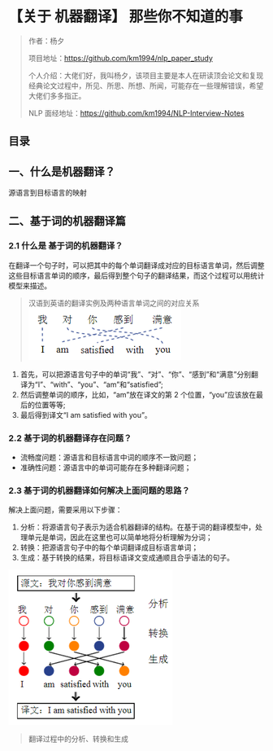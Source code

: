 # 【关于 机器翻译】 那些你不知道的事

> 作者：杨夕
> 
> 项目地址：https://github.com/km1994/nlp_paper_study
> 
> 个人介绍：大佬们好，我叫杨夕，该项目主要是本人在研读顶会论文和复现经典论文过程中，所见、所思、所想、所闻，可能存在一些理解错误，希望大佬们多多指正。
> 
> NLP 面经地址：https://github.com/km1994/NLP-Interview-Notes

## 目录


## 一、什么是机器翻译？

源语言到目标语言的映射

## 二、基于词的机器翻译篇

### 2.1 什么是 基于词的机器翻译？

在翻译一个句子时，可以把其中的每个单词翻译成对应的目标语言单词，然后调整这些目标语言单词的顺序，最后得到整个句子的翻译结果，而这个过程可以用统计模型来描述。

> 汉语到英语的翻译实例及两种语言单词之间的对应关系
![](img/微信截图_20210323212212.png)

1. 首先，可以把源语言句子中的单词“我”、“对”、“你”、“感到”和“满意”分别翻译为“I”、“with”、“you”、“am”和“satisfied”;
2. 然后调整单词的顺序，比如，“am”放在译文的第 2 个位置，“you”应该放在最后的位置等等;
3. 最后得到译文“I am satisfied with you”。

### 2.2 基于词的机器翻译存在问题？

- 流畅度问题：源语言和目标语言中词的顺序不一致问题；
- 准确性问题：源语言中的单词可能存在多种翻译问题；

### 2.3 基于词的机器翻译如何解决上面问题的思路？

解决上面问题，需要采用以下步骤：

1. 分析：将源语言句子表示为适合机器翻译的结构。在基于词的翻译模型中，处理单元是单词，因此在这里也可以简单地将分析理解为分词；
2. 转换：把源语言句子中的每个单词翻译成目标语言单词；
3. 生成：基于转换的结果，将目标语译文变成通顺且合乎语法的句子。

![](img/微信截图_20210323213114.png)
> 翻译过程中的分析、转换和生成

